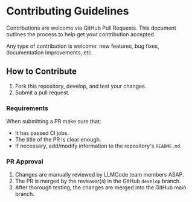 # Contributing Guidelines

Contributions are welcome via GitHub Pull Requests. This document outlines the process to help get your contribution accepted.

Any type of contribution is welcome: new features, bug fixes, documentation improvements, etc.

## How to Contribute

1. Fork this repository, develop, and test your changes.
2. Submit a pull request.

### Requirements

When submitting a PR make sure that:

- It has passed CI jobs.
- The title of the PR is clear enough.
- If necessary, add/modify information to the repository's `README.md`.

### PR Approval

1. Changes are manually reviewed by LLMCode team members ASAP.
2. The PR is merged by the reviewer(s) in the GitHub `develop` branch.
3. After thorough testing, the changes are merged into the GitHub main branch.
